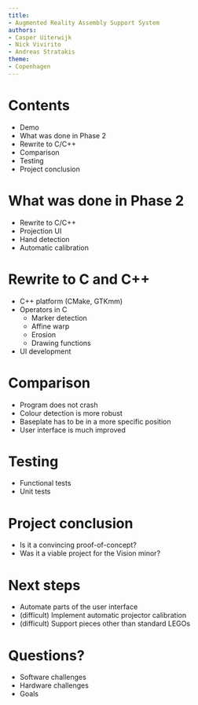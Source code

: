 ```yaml
---
title:
- Augmented Reality Assembly Support System
authors:
- Casper Uiterwijk
- Nick Vivirito
- Andreas Stratakis
theme:
- Copenhagen
---
```


# Contents

- Demo
- What was done in Phase 2
- Rewrite to C/C++
- Comparison
- Testing
- Project conclusion

# What was done in Phase 2

- Rewrite to C/C++
- Projection UI
- Hand detection
- Automatic calibration

# Rewrite to C and C++

- C++ platform (CMake, GTKmm)
- Operators in C
  - Marker detection
  - Affine warp
  - Erosion
  - Drawing functions
- UI development

# Comparison

- Program does not crash
- Colour detection is more robust
- Baseplate has to be in a more specific position
- User interface is much improved

# Testing

- Functional tests
- Unit tests

# Project conclusion

- Is it a convincing proof-of-concept?
- Was it a viable project for the Vision minor?

# Next steps

- Automate parts of the user interface
- (difficult) Implement automatic projector calibration
- (difficult) Support pieces other than standard LEGOs

# Questions?

- Software challenges
- Hardware challenges
- Goals
